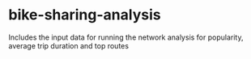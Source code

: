 # bike-sharing-analysis
Includes the input data for running the network analysis for popularity, average trip duration and top routes
